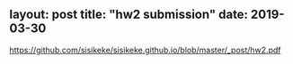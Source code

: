 layout: post
title: "hw2 submission"
date: 2019-03-30
---
https://github.com/sisikeke/sisikeke.github.io/blob/master/_post/hw2.pdf
